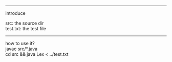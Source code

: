 -------------------
introduce

src: the source dir <br>
test.txt: the test file

-------------------
how to use it? <br>
javac src/*.java <br>
cd src && java Lex < ../test.txt

